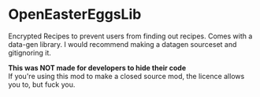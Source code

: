 # OpenEasterEggsLib
Encrypted Recipes to prevent users from finding out recipes. Comes with a data-gen library. 
I would recommend making a datagen sourceset and gitignoring it.

**This was NOT made for developers to hide their code**\
If you're using this mod to make a closed source mod, the licence allows you to, but fuck you.